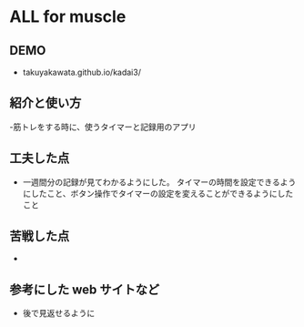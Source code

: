 # ALL for muscle

## DEMO

  - takuyakawata.github.io/kadai3/

## 紹介と使い方

  -筋トレをする時に、使うタイマーと記録用のアプリ

## 工夫した点

  - 一週間分の記録が見てわかるようにした。
  タイマーの時間を設定できるようにしたこと、ボタン操作でタイマーの設定を変えることができるようにしたこと

## 苦戦した点

  -

## 参考にした web サイトなど

  - 後で見返せるように